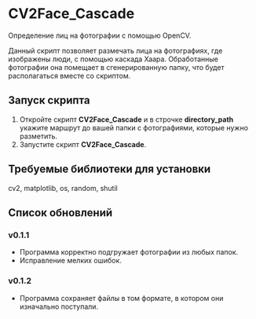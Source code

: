 # CV2Face_Cascade
Определение лиц на фотографии с помощью OpenCV.

Данный скрипт позволяет размечать лица на фотографиях, где изображены люди, с помощью каскада Хаара.
Обработанные фотографии она помещает в сгенерированную папку, что будет располагаться вместе со скриптом.

## Запуск скрипта
1. Откройте скрипт __CV2Face_Cascade__ и в строчке __directory_path__ укажите маршрут до вашей папки с фотографиями, которые нужно разметить.
2. Запустите скрипт __CV2Face_Cascade__.

## Требуемые библиотеки для установки
cv2, matplotlib, os, random, shutil

## Список обновлений
### v0.1.1
- Программа корректно подгружает фотографии из любых папок.
- Исправление мелких ошибок.

### v0.1.2
- Программа сохраняет файлы в том формате, в котором они изначально поступали.
